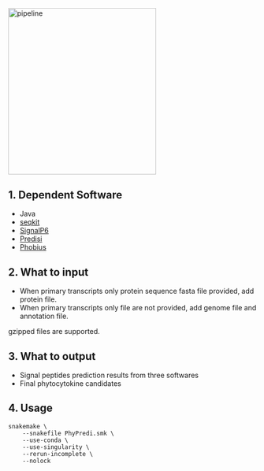 <img src="https://github.com/user-attachments/assets/c1778e95-639c-494f-8550-552cde5c5a8e" alt="pipeline" width="300" height="337.5">

## 1. Dependent Software

- Java
- [seqkit](https://bioinf.shenwei.me/seqkit/)
- [SignalP6](https://services.healthtech.dtu.dk/services/SignalP-6.0/)
- [Predisi](http://predisi.de/)
- [Phobius](https://phobius.sbc.su.se/)

## 2. What to input

- When primary transcripts only protein sequence fasta file provided, add protein file.
- When primary transcripts only file are not provided, add genome file and annotation file.

gzipped files are supported.

## 3. What to output

- Signal peptides prediction results from three softwares
- Final phytocytokine candidates

## 4. Usage

```shell
snakemake \
	--snakefile PhyPredi.smk \
	--use-conda \
	--use-singularity \
	--rerun-incomplete \
	--nolock
```